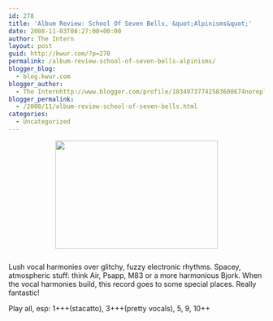 ```yaml
---
id: 278
title: 'Album Review: School Of Seven Bells, &quot;Alpinisms&quot;'
date: 2008-11-03T08:27:00+00:00
author: The Intern
layout: post
guid: http://kwur.com/?p=278
permalink: /album-review-school-of-seven-bells-alpinisms/
blogger_blog:
  - blog.kwur.com
blogger_author:
  - The Internhttp://www.blogger.com/profile/10349737742583608674noreply@blogger.com
blogger_permalink:
  - /2008/11/album-review-school-of-seven-bells.html
categories:
  - Uncategorized
---
```

<div class="pf-content">
  <p>
    <a onblur="try {parent.deselectBloggerImageGracefully();} catch(e) {}" href="http://www.kwur.com/blog/uploaded_images/2222857248_b92191d48f-702272.jpg"><img style="margin: 0px auto 10px; display: block; text-align: center; cursor: pointer; width: 320px; height: 213px;" src="http://www.kwur.com/blog/uploaded_images/2222857248_b92191d48f-702250.jpg" alt="" border="0" /></a><br />Lush vocal harmonies over glitchy, fuzzy electronic rhythms. Spacey, atmospheric stuff: think Air, Psapp, M83 or a more harmonious Bjork. When the vocal harmonies build, this record goes to some special places. Really fantastic!
  </p>
  
  <p>
    Play all, esp: 1+++(stacatto), 3+++(pretty vocals), 5, 9, 10++
  </p>
</div>